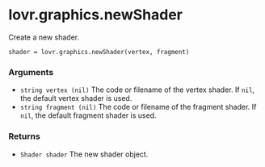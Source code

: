 <!--
category: reference
-->

lovr.graphics.newShader
===

Create a new shader.

    shader = lovr.graphics.newShader(vertex, fragment)

### Arguments

- `string vertex (nil)` The code or filename of the vertex shader.  If `nil`, the default vertex shader is
  used.
- `string fragment (nil)` The code or filename of the fragment shader.  If `nil`, the default fragment shader
  is used.

### Returns

- `Shader shader` The new shader object.
